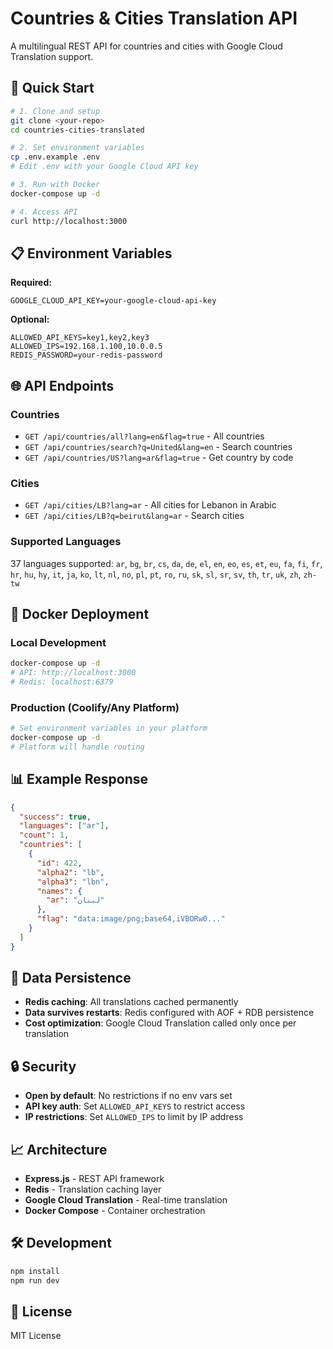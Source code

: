 # Countries & Cities Translation API

A multilingual REST API for countries and cities with Google Cloud Translation support.

## 🚀 Quick Start

```bash
# 1. Clone and setup
git clone <your-repo>
cd countries-cities-translated

# 2. Set environment variables
cp .env.example .env
# Edit .env with your Google Cloud API key

# 3. Run with Docker
docker-compose up -d

# 4. Access API
curl http://localhost:3000
```

## 📋 Environment Variables

**Required:**
```env
GOOGLE_CLOUD_API_KEY=your-google-cloud-api-key
```

**Optional:**
```env
ALLOWED_API_KEYS=key1,key2,key3
ALLOWED_IPS=192.168.1.100,10.0.0.5
REDIS_PASSWORD=your-redis-password
```

## 🌐 API Endpoints

### Countries
- `GET /api/countries/all?lang=en&flag=true` - All countries
- `GET /api/countries/search?q=United&lang=en` - Search countries
- `GET /api/countries/US?lang=ar&flag=true` - Get country by code

### Cities
- `GET /api/cities/LB?lang=ar` - All cities for Lebanon in Arabic
- `GET /api/cities/LB?q=beirut&lang=ar` - Search cities

### Supported Languages
37 languages supported: `ar`, `bg`, `br`, `cs`, `da`, `de`, `el`, `en`, `eo`, `es`, `et`, `eu`, `fa`, `fi`, `fr`, `hr`, `hu`, `hy`, `it`, `ja`, `ko`, `lt`, `nl`, `no`, `pl`, `pt`, `ro`, `ru`, `sk`, `sl`, `sr`, `sv`, `th`, `tr`, `uk`, `zh`, `zh-tw`

## 🐳 Docker Deployment

### Local Development
```bash
docker-compose up -d
# API: http://localhost:3000
# Redis: localhost:6379
```

### Production (Coolify/Any Platform)
```bash
# Set environment variables in your platform
docker-compose up -d
# Platform will handle routing
```

## 📊 Example Response

```json
{
  "success": true,
  "languages": ["ar"],
  "count": 1,
  "countries": [
    {
      "id": 422,
      "alpha2": "lb",
      "alpha3": "lbn",
      "names": {
        "ar": "لبنان"
      },
      "flag": "data:image/png;base64,iVBORw0..."
    }
  ]
}
```

## 💾 Data Persistence

- **Redis caching**: All translations cached permanently
- **Data survives restarts**: Redis configured with AOF + RDB persistence
- **Cost optimization**: Google Cloud Translation called only once per translation

## 🔒 Security

- **Open by default**: No restrictions if no env vars set
- **API key auth**: Set `ALLOWED_API_KEYS` to restrict access
- **IP restrictions**: Set `ALLOWED_IPS` to limit by IP address

## 📈 Architecture

- **Express.js** - REST API framework
- **Redis** - Translation caching layer
- **Google Cloud Translation** - Real-time translation
- **Docker Compose** - Container orchestration

## 🛠️ Development

```bash
npm install
npm run dev
```

## 📄 License

MIT License
